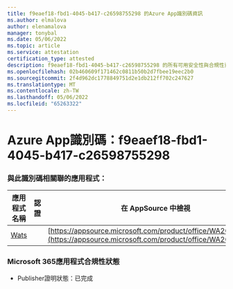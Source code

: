 ```yaml
---
title: f9eaef18-fbd1-4045-b417-c26598755298 的Azure App識別碼資訊
ms.author: elmalova
author: elenamalova
manager: tonybal
ms.date: 05/06/2022
ms.topic: article
ms.service: attestation
certification_type: attested
description: f9eaef18-fbd1-4045-b417-c26598755298 的所有可用安全性與合規性資訊。
ms.openlocfilehash: 02b460609f171462c0811b50b2d7fbee19eec2b0
ms.sourcegitcommit: 2f4d962dc1778849751d2e1db212ff702c247627
ms.translationtype: MT
ms.contentlocale: zh-TW
ms.lasthandoff: 05/06/2022
ms.locfileid: "65263322"
---
```

# <a name="azure-app-id-f9eaef18-fbd1-4045-b417-c26598755298"></a>Azure App識別碼：f9eaef18-fbd1-4045-b417-c26598755298


### <a name="apps-associated-with-this-id"></a>與此識別碼相關聯的應用程式：
| **應用程式名稱** | **認證** | **在 AppSource 中檢視** |
|--------------|---------------|-----------------------|
| [Wats](../forward/WA200003597.md) |  | [https://appsource.microsoft.com/product/office/WA200003597](https://appsource.microsoft.com/product/office/WA200003597) |

### <a name="microsoft-365-app-compliance-status"></a>Microsoft 365應用程式合規性狀態
- Publisher證明狀態：已完成
